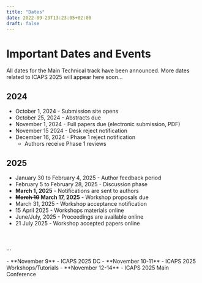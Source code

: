 ```yaml
---
title: "Dates"
date: 2022-09-29T13:23:05+02:00
draft: false
---
```


# Important Dates and Events

All dates for the Main Technical track have been announced. More dates related to ICAPS 2025 will appear here soon...

## 2024

- October 1, 2024 - Submission site opens
- October 25, 2024 - Abstracts due
- November 1, 2024 - Full papers due (electronic submission, PDF)
- November 15 2024 - Desk reject notification
- December 16, 2024 - Phase 1 reject notification
  - Authors receive Phase 1 reviews


## 2025
- January 30 to February 4, 2025 - Author feedback period
- February 5 to February 28, 2025 - Discussion phase
- **March 1, 2025** - Notifications are sent to authors
- **~~March 10~~ March 17, 2025** - Workshop proposals due
- March 31, 2025 - Workshop acceptance notification
- 15 April 2025 - Workshops materials online
- June/July, 2025 - Proceedings are available online
- 21 July 2025 - Workshop accepted papers online
</br>
</br>
...
</br>
</br>
- **November 9** - ICAPS 2025 DC
- **November 10-11** - ICAPS 2025 Workshops/Tutorials
- **November 12-14** - ICAPS 2025 Main Conference



